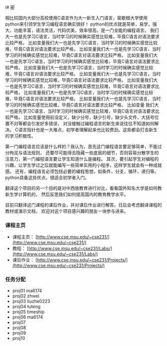 i# 密

相比较国内大部分高校使用C语言作为大一新生入门语言，密歇根大学使用python来引领学生学习编程语言确实很好！
python的优点就是简单，易学，强大，功能丰富，语法灵活，代码优美，效率很高，是一门全能的编程语言。
我们大一也是先学习C语言，当时学习的时候确实感觉比较难，毕竟C语言对语法要求比较严格，
比如变量我们大一也是先学习C语言，当时学习的时候确实感觉比较难，毕竟C语言对语法要求比较严格，
比如变量我们大一也是先学习C语言，当时学习的时候确实感觉比较难，毕竟C语言对语法要求比较严格，
比如变量我们大一也是先学习C语言，当时学习的时候确实感觉比较难，毕竟C语言对语法要求比较严格，
比如变量我们大一也是先学习C语言，当时学习的时候确实感觉比较难，毕竟C语言对语法要求比较严格，
比如变量我们大一也是先学习C语言，当时学习的时候确实感觉比较难，毕竟C语言对语法要求比较严格，
比如变量我们大一也是先学习C语言，当时学习的时候确实感觉比较难，毕竟C语言对语法要求比较严格，
比如变量我们大一也是先学习C语言，当时学习的时候确实感觉比较难，毕竟C语言对语法要求比较严格，
比如变量我们大一也是先学习C语言，当时学习的时候确实感觉比较难，毕竟C语言对语法要求比较严格，
比如变量
我们大一也是先学习C语言，当时学习的时候确实感觉比较难，毕竟C语言对语法要求比较严格，
比如变量使用前没定义，缺少分号，缺少引号，缺少头文件，大括号位置不对等都会引发好多错误，
对没接触过编程语言的新生来说往往不知道如何解决。
C语言指针也是一大难点，初学者理解起来也比较费劲。这些都会打击新生的学习积极性。

第一门编程语言应该是什么样的？我认为，首先这门编程语言要足够简单，不能过分拘泥与语法规则，
还要尽可能得去隐藏一些底层的细节，否则容易分散学生的注意力，第一门编程语言要让学生知道什么是编程。
其次，要引起学生对编程的兴趣，让学生学过之后就能编写一些简单实用的小程序，这样学生就会有一种成就感。
还有，编程语言必须包括必要的编程思想，如条件，分支，循环，递归等。python具备这些优点，很适合初学者入门。

翻译这个项目的另一个目的是对中西放教育进行对比，看看国外知名大学是如何教新生学计算机的，
然后反思我们如何提高国内的教育教学水平。

目前只翻译这门课程的课后作业，并对课后作业进行解答。日后会考虑翻译课程的教材或演示文档，
欢迎对这个项目感兴趣的朋友一块参与进来。

### 课程主页

- 课程主页： [http://www.cse.msu.edu/~cse231/](http://www.cse.msu.edu/~cse231/)
- 教程： [http://www.cse.msu.edu/~cse231/Labs/](http://www.cse.msu.edu/~cse231/Labs/)
- 课后作业： [http://www.cse.msu.edu/~cse231/Projects/](http://www.cse.msu.edu/~cse231/Projects/)

### 任务分配

- proj01 ma6174
- proj02 zhwei
- proj03 liuzhe0223
- proj04 tuteng 
- proj05 timeship
- proj06 ma6174
- proj07 
- proj08 
- proj09 
- proj10 

